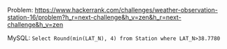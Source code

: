 Problem: https://www.hackerrank.com/challenges/weather-observation-station-16/problem?h_r=next-challenge&h_v=zen&h_r=next-challenge&h_v=zen

MySQL: ``Select Round(min(LAT_N), 4) from Station where LAT_N>38.7780``
